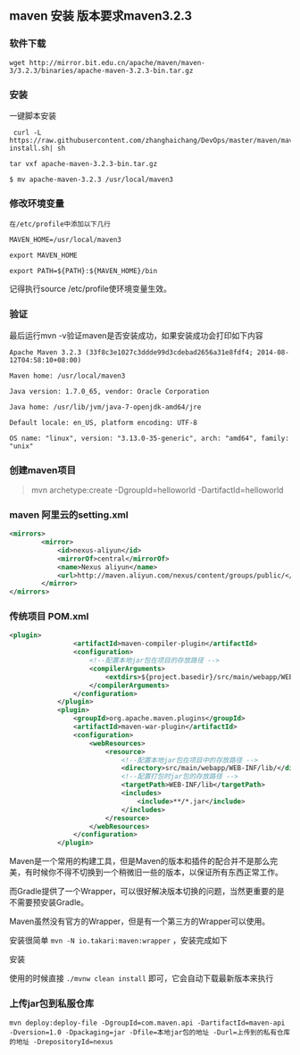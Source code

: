 ## maven 安装 版本要求maven3.2.3

### 软件下载

```
wget http://mirror.bit.edu.cn/apache/maven/maven-3/3.2.3/binaries/apache-maven-3.2.3-bin.tar.gz
```

### 安装

一键脚本安装

```shell
 curl -L https://raw.githubusercontent.com/zhanghaichang/DevOps/master/maven/maven-install.sh| sh
```

```
tar vxf apache-maven-3.2.3-bin.tar.gz

$ mv apache-maven-3.2.3 /usr/local/maven3
```

### 修改环境变量

```
在/etc/profile中添加以下几行

MAVEN_HOME=/usr/local/maven3

export MAVEN_HOME

export PATH=${PATH}:${MAVEN_HOME}/bin
```

记得执行source /etc/profile使环境变量生效。

### 验证

最后运行mvn -v验证maven是否安装成功，如果安装成功会打印如下内容
```
Apache Maven 3.2.3 (33f8c3e1027c3ddde99d3cdebad2656a31e8fdf4; 2014-08-12T04:58:10+08:00)

Maven home: /usr/local/maven3

Java version: 1.7.0_65, vendor: Oracle Corporation

Java home: /usr/lib/jvm/java-7-openjdk-amd64/jre

Default locale: en_US, platform encoding: UTF-8

OS name: "linux", version: "3.13.0-35-generic", arch: "amd64", family: "unix"
```

### 创建maven项目

> mvn archetype:create -DgroupId=helloworld -DartifactId=helloworld

### maven 阿里云的setting.xml

```xml
<mirrors>
        <mirror>
            <id>nexus-aliyun</id>
            <mirrorOf>central</mirrorOf>
            <name>Nexus aliyun</name>
            <url>http://maven.aliyun.com/nexus/content/groups/public/</url>
        </mirror>
</mirrors>
```

### 传统项目 POM.xml

```xml
<plugin>
				<artifactId>maven-compiler-plugin</artifactId>
				<configuration>
					<!--配置本地jar包在项目的存放路径 -->
					<compilerArguments>
						<extdirs>${project.basedir}/src/main/webapp/WEB-INF/lib</extdirs>
					</compilerArguments>
				</configuration>
			</plugin>
			<plugin>
				<groupId>org.apache.maven.plugins</groupId>
				<artifactId>maven-war-plugin</artifactId>
				<configuration>
					<webResources>
						<resource>
							<!--配置本地jar包在项目中的存放路径 -->
							<directory>src/main/webapp/WEB-INF/lib/</directory>
							<!--配置打包时jar包的存放路径 -->
							<targetPath>WEB-INF/lib</targetPath>
							<includes>
								<include>**/*.jar</include>
							</includes>
						</resource>
					</webResources>
				</configuration>
			</plugin>
```

Maven是一个常用的构建工具，但是Maven的版本和插件的配合并不是那么完美，有时候你不得不切换到一个稍微旧一些的版本，以保证所有东西正常工作。

而Gradle提供了一个Wrapper，可以很好解决版本切换的问题，当然更重要的是不需要预安装Gradle。

Maven虽然没有官方的Wrapper，但是有一个第三方的Wrapper可以使用。

安装很简单 `mvn -N io.takari:maven:wrapper` ，安装完成如下

安装

使用的时候直接 `./mvnw clean install` 即可，它会自动下载最新版本来执行


### 上传jar包到私服仓库

```shell
mvn deploy:deploy-file -DgroupId=com.maven.api -DartifactId=maven-api -Dversion=1.0 -Dpackaging=jar -Dfile=本地jar包的地址 -Durl=上传到的私有仓库的地址 -DrepositoryId=nexus
```
